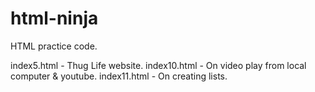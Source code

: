 # html-ninja
HTML practice code.

index5.html  - Thug Life website.
index10.html - On video play from local computer & youtube.
index11.html - On creating lists.